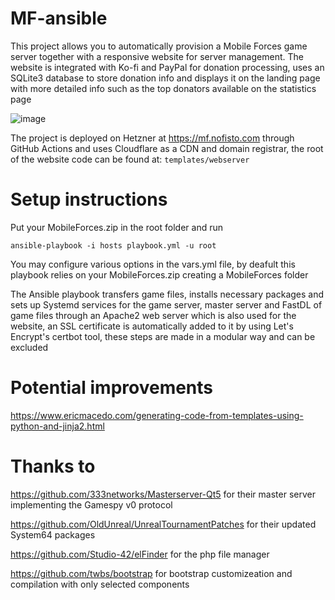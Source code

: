 # MF-ansible

This project allows you to automatically provision a Mobile Forces game server together with a responsive website for server management. The website is integrated with Ko-fi and PayPal for donation processing, uses an SQLite3 database to store donation info and displays it on the landing page with more detailed info such as the top donators available on the statistics page

![image](https://github.com/user-attachments/assets/fe2aab4f-1fd9-4e43-916a-09da367a8884)

The project is deployed on Hetzner at https://mf.nofisto.com through GitHub Actions and uses Cloudflare as a CDN and domain registrar, the root of the website code can be found at: `templates/webserver`

# Setup instructions

Put your MobileForces.zip in the root folder and run
```
ansible-playbook -i hosts playbook.yml -u root
```

You may configure various options in the vars.yml file, by deafult this playbook relies on your MobileForces.zip creating a MobileForces folder

The Ansible playbook transfers game files, installs necessary packages and sets up Systemd services for the game server, master server and FastDL of game files through an Apache2 web server which is also used for the website, an SSL certificate is automatically added to it by using Let's Encrypt's certbot tool, these steps are made in a modular way and can be excluded

# Potential improvements

https://www.ericmacedo.com/generating-code-from-templates-using-python-and-jinja2.html

# Thanks to

https://github.com/333networks/Masterserver-Qt5 for their master server implementing the Gamespy v0 protocol

https://github.com/OldUnreal/UnrealTournamentPatches for their updated System64 packages

https://github.com/Studio-42/elFinder for the php file manager

https://github.com/twbs/bootstrap for bootstrap customizeation and compilation with only selected components
